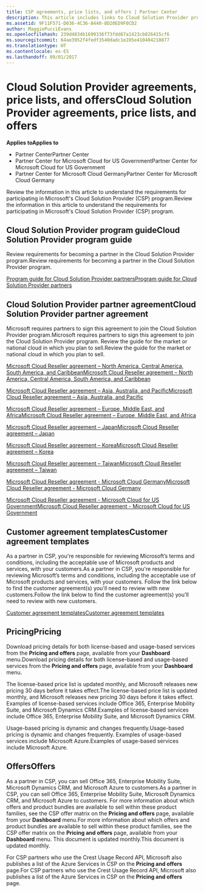 ```yaml
---
title: CSP agreements, price lists, and offers | Partner Center
description: This article includes links to Cloud Solution Provider program guides, partner agreements, customer agreements, price lists, and offers.
ms.assetid: 9F11F571-D036-4C36-8440-8D20ED9F0CD2
author: MaggiePucciEvans
ms.openlocfilehash: 239d4834b1699336f73fdd67a1423cb826415cf6
ms.sourcegitcommit: 64ae3952f4fedf3540dadc1e285e410404218877
ms.translationtype: HT
ms.contentlocale: es-ES
ms.lasthandoff: 09/01/2017
---
```

# <a name="cloud-solution-provider-agreements-price-lists-and-offers"></a><span data-ttu-id="b684e-103">Cloud Solution Provider agreements, price lists, and offers</span><span class="sxs-lookup"><span data-stu-id="b684e-103">Cloud Solution Provider agreements, price lists, and offers</span></span>

**<span data-ttu-id="b684e-104">Applies to</span><span class="sxs-lookup"><span data-stu-id="b684e-104">Applies to</span></span>**

-  <span data-ttu-id="b684e-105">Partner Center</span><span class="sxs-lookup"><span data-stu-id="b684e-105">Partner Center</span></span>
-  <span data-ttu-id="b684e-106">Partner Center for Microsoft Cloud for US Government</span><span class="sxs-lookup"><span data-stu-id="b684e-106">Partner Center for Microsoft Cloud for US Government</span></span>
-  <span data-ttu-id="b684e-107">Partner Center for Microsoft Cloud Germany</span><span class="sxs-lookup"><span data-stu-id="b684e-107">Partner Center for Microsoft Cloud Germany</span></span>


<span data-ttu-id="b684e-108">Review the information in this article to understand the requirements for participating in Microsoft's Cloud Solution Provider (CSP) program.</span><span class="sxs-lookup"><span data-stu-id="b684e-108">Review the information in this article to understand the requirements for participating in Microsoft's Cloud Solution Provider (CSP) program.</span></span> 

## <span data-ttu-id="b684e-109"><a href="" id="programguide"></a>Cloud Solution Provider program guide</span><span class="sxs-lookup"><span data-stu-id="b684e-109"><a href="" id="programguide"></a>Cloud Solution Provider program guide</span></span>


<span data-ttu-id="b684e-110">Review requirements for becoming a partner in the Cloud Solution Provider program.</span><span class="sxs-lookup"><span data-stu-id="b684e-110">Review requirements for becoming a partner in the Cloud Solution Provider program.</span></span>

[<span data-ttu-id="b684e-111">Program guide for Cloud Solution Provider partners</span><span class="sxs-lookup"><span data-stu-id="b684e-111">Program guide for Cloud Solution Provider partners</span></span>](http://go.microsoft.com/fwlink/p/?LinkId=617100)

## <span data-ttu-id="b684e-112"><a href="" id="partneragreement"></a>Cloud Solution Provider partner agreement</span><span class="sxs-lookup"><span data-stu-id="b684e-112"><a href="" id="partneragreement"></a>Cloud Solution Provider partner agreement</span></span>


<span data-ttu-id="b684e-113">Microsoft requires partners to sign this agreement to join the Cloud Solution Provider program.</span><span class="sxs-lookup"><span data-stu-id="b684e-113">Microsoft requires partners to sign this agreement to join the Cloud Solution Provider program.</span></span> <span data-ttu-id="b684e-114">Review the guide for the market or national cloud in which you plan to sell.</span><span class="sxs-lookup"><span data-stu-id="b684e-114">Review the guide for the market or national cloud in which you plan to sell.</span></span>

[<span data-ttu-id="b684e-115">Microsoft Cloud Reseller agreement – North America, Central America, South America, and Caribbean</span><span class="sxs-lookup"><span data-stu-id="b684e-115">Microsoft Cloud Reseller agreement – North America, Central America, South America, and Caribbean</span></span>](http://download.microsoft.com/download/2/C/8/2C8CAC17-FCE7-4F51-9556-4D77C7022DF5/MCRA2017_AOC_ENG_Sep20172_CR.pdf)

[<span data-ttu-id="b684e-116">Microsoft Cloud Reseller agreement – Asia, Australia, and Pacific</span><span class="sxs-lookup"><span data-stu-id="b684e-116">Microsoft Cloud Reseller agreement – Asia, Australia, and Pacific</span></span>](http://download.microsoft.com/download/2/C/8/2C8CAC17-FCE7-4F51-9556-4D77C7022DF5/MCRA2017_APOC_ENG_Sep20172_CR.pdf)

[<span data-ttu-id="b684e-117">Microsoft Cloud Reseller agreement – Europe, Middle East, and Africa</span><span class="sxs-lookup"><span data-stu-id="b684e-117">Microsoft Cloud Reseller agreement – Europe, Middle East, and Africa</span></span>](http://download.microsoft.com/download/2/C/8/2C8CAC17-FCE7-4F51-9556-4D77C7022DF5/MCRA2017_EOC_ENG_Sep20172_CR.pdf)

[<span data-ttu-id="b684e-118">Microsoft Cloud Reseller agreement – Japan</span><span class="sxs-lookup"><span data-stu-id="b684e-118">Microsoft Cloud Reseller agreement – Japan</span></span>](http://download.microsoft.com/download/2/C/8/2C8CAC17-FCE7-4F51-9556-4D77C7022DF5/MCRA2017_JPN_ENG_Sep20172_CR.pdf)

[<span data-ttu-id="b684e-119">Microsoft Cloud Reseller agreement – Korea</span><span class="sxs-lookup"><span data-stu-id="b684e-119">Microsoft Cloud Reseller agreement – Korea</span></span>](http://download.microsoft.com/download/2/C/8/2C8CAC17-FCE7-4F51-9556-4D77C7022DF5/MCRA2017_KOR_ENG_Sep20172_CR.pdf)

[<span data-ttu-id="b684e-120">Microsoft Cloud Reseller agreement – Taiwan</span><span class="sxs-lookup"><span data-stu-id="b684e-120">Microsoft Cloud Reseller agreement – Taiwan</span></span>](http://download.microsoft.com/download/2/C/8/2C8CAC17-FCE7-4F51-9556-4D77C7022DF5/MCRA2017_TAI_ENG_Sep20172_CR.pdf)

[<span data-ttu-id="b684e-121">Microsoft Cloud Reseller agreement - Microsoft Cloud Germany</span><span class="sxs-lookup"><span data-stu-id="b684e-121">Microsoft Cloud Reseller agreement - Microsoft Cloud Germany</span></span>](http://download.microsoft.com/download/2/C/8/2C8CAC17-FCE7-4F51-9556-4D77C7022DF5/MCRA2017_EOC_GER_ENG_Sep20172_CR_GermanCloud.pdf)

[<span data-ttu-id="b684e-122">Microsoft Cloud Reseller agreement - Microsoft Cloud for US Government</span><span class="sxs-lookup"><span data-stu-id="b684e-122">Microsoft Cloud Reseller agreement - Microsoft Cloud for US Government</span></span>](http://download.microsoft.com/download/2/C/8/2C8CAC17-FCE7-4F51-9556-4D77C7022DF5/MCRA2017_AOC_USGCC_ENG_Sep20172_CR.pdf)

## <span data-ttu-id="b684e-123"><a href="" id="customeragreementtemplate"></a>Customer agreement templates</span><span class="sxs-lookup"><span data-stu-id="b684e-123"><a href="" id="customeragreementtemplate"></a>Customer agreement templates</span></span>


<span data-ttu-id="b684e-124">As a partner in CSP, you're responsible for reviewing Microsoft’s terms and conditions, including the acceptable use of Microsoft products and services, with your customers.</span><span class="sxs-lookup"><span data-stu-id="b684e-124">As a partner in CSP, you're responsible for reviewing Microsoft’s terms and conditions, including the acceptable use of Microsoft products and services, with your customers.</span></span> <span data-ttu-id="b684e-125">Follow the link below to find the customer agreement(s) you'll need to review with new customers.</span><span class="sxs-lookup"><span data-stu-id="b684e-125">Follow the link below to find the customer agreement(s) you'll need to review with new customers.</span></span> 

[<span data-ttu-id="b684e-126">Customer agreement templates</span><span class="sxs-lookup"><span data-stu-id="b684e-126">Customer agreement templates</span></span>](agreements.md)

## <a name="pricing"></a><span data-ttu-id="b684e-127">Pricing</span><span class="sxs-lookup"><span data-stu-id="b684e-127">Pricing</span></span>


<span data-ttu-id="b684e-128">Download pricing details for both license-based and usage-based services from the **Pricing and offers** page, available from your **Dashboard** menu.</span><span class="sxs-lookup"><span data-stu-id="b684e-128">Download pricing details for both license-based and usage-based services from the **Pricing and offers** page, available from your **Dashboard** menu.</span></span> 

<span data-ttu-id="b684e-129">The license-based price list is updated monthly, and Microsoft releases new pricing 30 days before it takes effect.</span><span class="sxs-lookup"><span data-stu-id="b684e-129">The license-based price list is updated monthly, and Microsoft releases new pricing 30 days before it takes effect.</span></span> <span data-ttu-id="b684e-130">Examples of license-based services include Office 365, Enterprise Mobility Suite, and Microsoft Dynamics CRM.</span><span class="sxs-lookup"><span data-stu-id="b684e-130">Examples of license-based services include Office 365, Enterprise Mobility Suite, and Microsoft Dynamics CRM.</span></span> 

<span data-ttu-id="b684e-131">Usage-based pricing is dynamic and changes frequently.</span><span class="sxs-lookup"><span data-stu-id="b684e-131">Usage-based pricing is dynamic and changes frequently.</span></span> <span data-ttu-id="b684e-132">Examples of usage-based services include Microsoft Azure.</span><span class="sxs-lookup"><span data-stu-id="b684e-132">Examples of usage-based services include Microsoft Azure.</span></span>


## <a name="offers"></a><span data-ttu-id="b684e-133">Offers</span><span class="sxs-lookup"><span data-stu-id="b684e-133">Offers</span></span>


<span data-ttu-id="b684e-134">As a partner in CSP, you can sell Office 365, Enterprise Mobility Suite, Microsoft Dynamics CRM, and Microsoft Azure to customers.</span><span class="sxs-lookup"><span data-stu-id="b684e-134">As a partner in CSP, you can sell Office 365, Enterprise Mobility Suite, Microsoft Dynamics CRM, and Microsoft Azure to customers.</span></span> <span data-ttu-id="b684e-135">For more information about which offers and product bundles are available to sell within these product families, see the CSP offer matrix on the **Pricing and offers** page, available from your **Dashboard** menu.</span><span class="sxs-lookup"><span data-stu-id="b684e-135">For more information about which offers and product bundles are available to sell within these product families, see the CSP offer matrix on the **Pricing and offers** page, available from your **Dashboard** menu.</span></span> <span data-ttu-id="b684e-136">This document is updated monthly.</span><span class="sxs-lookup"><span data-stu-id="b684e-136">This document is updated monthly.</span></span>

<span data-ttu-id="b684e-137">For CSP partners who use the Crest Usage Record API, Microsoft also publishes a list of the Azure Services in CSP on the **Pricing and offers** page.</span><span class="sxs-lookup"><span data-stu-id="b684e-137">For CSP partners who use the Crest Usage Record API, Microsoft also publishes a list of the Azure Services in CSP on the **Pricing and offers** page.</span></span>


